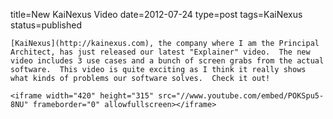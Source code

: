 title=New KaiNexus Video
date=2012-07-24
type=post
tags=KaiNexus
status=published
~~~~~~
[KaiNexus](http://kainexus.com), the company where I am the Principal Architect, has just released our latest "Explainer" video.  The new video includes 3 use cases and a bunch of screen grabs from the actual software.  This video is quite exciting as I think it really shows what kinds of problems our software solves.  Check it out!

<iframe width="420" height="315" src="//www.youtube.com/embed/POKSpu5-8NU" frameborder="0" allowfullscreen></iframe>
